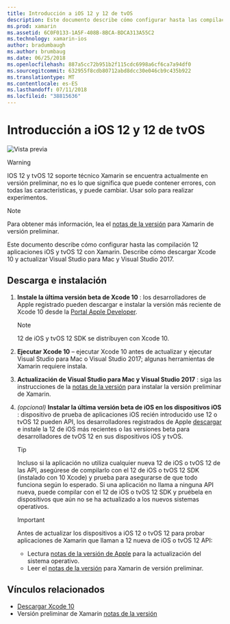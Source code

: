 ```yaml
---
title: Introducción a iOS 12 y 12 de tvOS
description: Este documento describe cómo configurar hasta las compilación 12 aplicaciones iOS y tvOS 12 con Xamarin. Describe cómo descargar Xcode 10 y actualizar Visual Studio para Mac y Visual Studio 2017.
ms.prod: xamarin
ms.assetid: 6C0F0133-1A5F-408B-8BCA-BDCA313A55C2
ms.technology: xamarin-ios
author: bradumbaugh
ms.author: brumbaug
ms.date: 06/25/2018
ms.openlocfilehash: 887a5cc72b951b2f115cdc6998a6cf6ca7a94df0
ms.sourcegitcommit: 632955f8cdb80712abd8dcc30e046cb9c435b922
ms.translationtype: MT
ms.contentlocale: es-ES
ms.lasthandoff: 07/11/2018
ms.locfileid: "38815636"
---
```

# <a name="getting-started-with-ios-12-and-tvos-12"></a>Introducción a iOS 12 y 12 de tvOS

![Vista previa](~/media/shared/preview.png)

> [!WARNING]
> IOS 12 y tvOS 12 soporte técnico Xamarin se encuentra actualmente en versión preliminar, no es lo que significa que puede contener errores, con todas las características, y puede cambiar. Usar solo para realizar experimentos.

> [!NOTE]
> Para obtener más información, lea el [notas de la versión](https://releases.xamarin.com/preview-release-xcode-10-beta/) para Xamarin de versión preliminar.

Este documento describe cómo configurar hasta las compilación 12 aplicaciones iOS y tvOS 12 con Xamarin. Describe cómo descargar Xcode 10 y actualizar Visual Studio para Mac y Visual Studio 2017.

## <a name="download-and-install"></a>Descarga e instalación

1. **Instale la última versión beta de Xcode 10** : los desarrolladores de Apple registrado pueden descargar e instalar la versión más reciente de Xcode 10 desde la [Portal Apple Developer](https://developer.apple.com/download/).

   > [!NOTE]
   > 12 de iOS y tvOS 12 SDK se distribuyen con Xcode 10.

2. **Ejecutar Xcode 10** – ejecutar Xcode 10 antes de actualizar y ejecutar Visual Studio para Mac o Visual Studio 2017; algunas herramientas de Xamarin requiere instala.

3. **Actualización de Visual Studio para Mac y Visual Studio 2017** : siga las instrucciones de la [notas de la versión](https://releases.xamarin.com/preview-release-xcode-10-beta/) para instalar la versión preliminar de Xamarin.

4. _(opcional)_  **Instalar la última versión beta de iOS en los dispositivos iOS** : dispositivo de prueba de aplicaciones iOS recién introducido use 12 o tvOS 12 pueden API, los desarrolladores registrados de Apple [descargar](https://developer.apple.com/download) e instale la 12 de iOS más recientes o las versiones beta para desarrolladores de tvOS 12 en sus dispositivos iOS y tvOS.

   > [!TIP]
   > Incluso si la aplicación no utiliza cualquier nueva 12 de iOS o tvOS 12 de las API, asegúrese de compilarlo con el 12 de iOS o tvOS 12 SDK (instalado con 10 Xcode) y prueba para asegurarse de que todo funciona según lo esperado. Si una aplicación no llama a ninguna API nueva, puede compilar con el 12 de iOS o tvOS 12 SDK y pruébela en dispositivos que aún no se ha actualizado a los nuevos sistemas operativos.

   > [!IMPORTANT]
   > Antes de actualizar los dispositivos a iOS 12 o tvOS 12 para probar aplicaciones de Xamarin que llaman a 12 nueva de iOS o tvOS 12 API:
   > - Lectura [notas de la versión de Apple](https://developer.apple.com/download/) para la actualización del sistema operativo.
   > - Leer el [notas de la versión](https://releases.xamarin.com/preview-release-xcode-10-beta/) para Xamarin de versión preliminar.

## <a name="related-links"></a>Vínculos relacionados

- [Descargar Xcode 10](https://developer.apple.com/download/)
- Versión preliminar de Xamarin [notas de la versión](https://releases.xamarin.com/preview-release-xcode-10-beta/)
